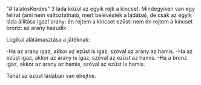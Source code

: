"# talalosKerdes" 
3 láda közül az egyik rejti a kincset. Mindegyiken van egy felirat (ami nem változtatható, mert belevésték a ládába), de csak az egyik láda állítása igaz! 
arany: én rejtem a kincset
ezüst: nem én rejtem a kincset
bronz: az arany hazudik

Logikai alátámasztása a játéknak:

-Ha az arany igaz, akkor az ezüst is igaz, szóval az arany az hamis.
-Ha az ezüst igaz, akkor az arany is igaz, szóval az ezüst az hamis.
-Ha a bronz igaz, akkor az arany az hamis, szóval az ezüst is hamis.

Tehát az ezüst ládában van elrejtve.
